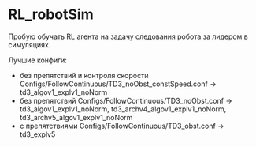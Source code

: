 # RL_robotSim
Пробую обучать RL агента на задачу следования робота за лидером в симуляциях.

Лучшие конфиги:
- без препятствий и контроля скорости Configs/FollowContinuous/TD3_noObst_constSpeed.conf -> td3_algov1_explv1_noNorm
- без препятствий Configs/FollowContinuous/TD3_noObst.conf -> td3_algov1_explv1_noNorm, td3_archv4_algov1_explv1_noNorm, td3_archv5_algov1_explv1_noNorm
- с препятствиями Configs/FollowContinuous/TD3_obst.conf -> td3_explv5


